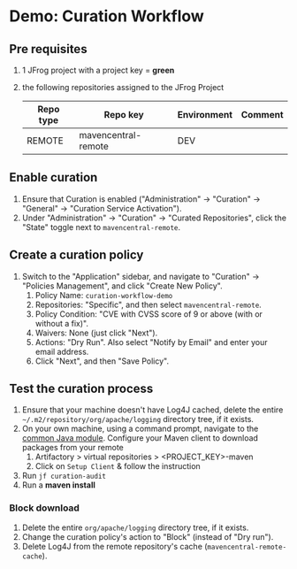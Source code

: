 # Demo: Curation Workflow

## Pre requisites

1. 1 JFrog project with a project key = **green**
2. the following repositories assigned to the JFrog Project

    Repo type | Repo key | Environment | Comment
    ---|---|--- |---
    REMOTE | mavencentral-remote | DEV |

## Enable curation

1. Ensure that Curation is enabled ("Administration" -> "Curation" -> "General" -> "Curation Service Activation").
2. Under "Administration" -> "Curation" -> "Curated Repositories", click the "State" toggle next to `mavencentral-remote`.

## Create a curation policy

1. Switch to the "Application" sidebar, and navigate to "Curation" -> "Policies Management", and click "Create New Policy".
   1. Policy Name: `curation-workflow-demo`
   2. Repositories: "Specific", and then select `mavencentral-remote`.
   3. Policy Condition: "CVE with CVSS score of 9 or above (with or without a fix)".
   4. Waivers: None (just click "Next").
   5. Actions: "Dry Run". Also select "Notify by Email" and enter your email address.
   6. Click "Next", and then "Save Policy".

## Test the curation process

1. Ensure that your machine doesn't have Log4J cached, delete the entire `~/.m2/repository/org/apache/logging` directory tree, if it exists.
2. On your own machine, using a command prompt, navigate to the [common Java module](../../common/java).       Configure your Maven client to download packages from your remote
    1. Artifactory > virtual repositories > <PROJECT_KEY>-maven
    2. Click on  `Setup Client` & follow the instruction
3. Run ```jf curation-audit```
4. Run a **maven install**

### Block download

1. Delete the entire `org/apache/logging` directory tree, if it exists.
2. Change the curation policy's action to "Block" (instead of "Dry run").
3. Delete Log4J from the remote repository's cache (`mavencentral-remote-cache`).
